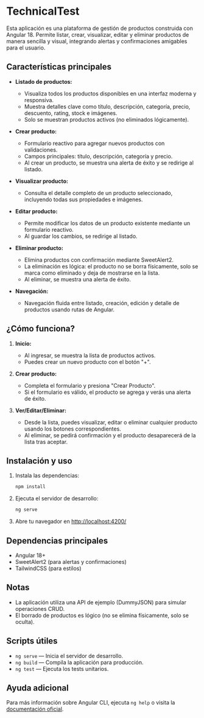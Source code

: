 # TechnicalTest

Esta aplicación es una plataforma de gestión de productos construida con Angular 18. Permite listar, crear, visualizar, editar y eliminar productos de manera sencilla y visual, integrando alertas y confirmaciones amigables para el usuario.

## Características principales

- **Listado de productos:**

  - Visualiza todos los productos disponibles en una interfaz moderna y responsiva.
  - Muestra detalles clave como título, descripción, categoría, precio, descuento, rating, stock e imágenes.
  - Solo se muestran productos activos (no eliminados lógicamente).

- **Crear producto:**

  - Formulario reactivo para agregar nuevos productos con validaciones.
  - Campos principales: título, descripción, categoría y precio.
  - Al crear un producto, se muestra una alerta de éxito y se redirige al listado.

- **Visualizar producto:**

  - Consulta el detalle completo de un producto seleccionado, incluyendo todas sus propiedades e imágenes.

- **Editar producto:**

  - Permite modificar los datos de un producto existente mediante un formulario reactivo.
  - Al guardar los cambios, se redirige al listado.

- **Eliminar producto:**

  - Elimina productos con confirmación mediante SweetAlert2.
  - La eliminación es lógica: el producto no se borra físicamente, solo se marca como eliminado y deja de mostrarse en la lista.
  - Al eliminar, se muestra una alerta de éxito.

- **Navegación:**
  - Navegación fluida entre listado, creación, edición y detalle de productos usando rutas de Angular.

## ¿Cómo funciona?

1. **Inicio:**

   - Al ingresar, se muestra la lista de productos activos.
   - Puedes crear un nuevo producto con el botón "+".

2. **Crear producto:**

   - Completa el formulario y presiona "Crear Producto".
   - Si el formulario es válido, el producto se agrega y verás una alerta de éxito.

3. **Ver/Editar/Eliminar:**
   - Desde la lista, puedes visualizar, editar o eliminar cualquier producto usando los botones correspondientes.
   - Al eliminar, se pedirá confirmación y el producto desaparecerá de la lista tras aceptar.

## Instalación y uso

1. Instala las dependencias:
   ```sh
   npm install
   ```
2. Ejecuta el servidor de desarrollo:
   ```sh
   ng serve
   ```
3. Abre tu navegador en [http://localhost:4200/](http://localhost:4200/)

## Dependencias principales

- Angular 18+
- SweetAlert2 (para alertas y confirmaciones)
- TailwindCSS (para estilos)

## Notas

- La aplicación utiliza una API de ejemplo (DummyJSON) para simular operaciones CRUD.
- El borrado de productos es lógico (no se elimina físicamente, solo se oculta).

## Scripts útiles

- `ng serve` — Inicia el servidor de desarrollo.
- `ng build` — Compila la aplicación para producción.
- `ng test` — Ejecuta los tests unitarios.

## Ayuda adicional

Para más información sobre Angular CLI, ejecuta `ng help` o visita la [documentación oficial](https://angular.dev/tools/cli).
